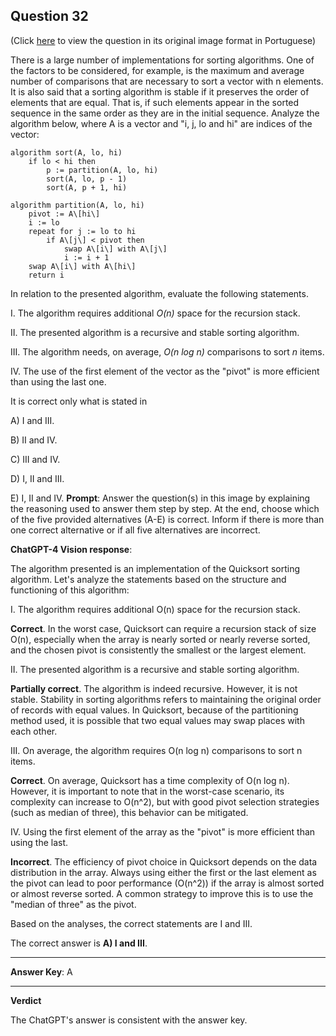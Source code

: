 ## Question 32 ##

(Click [here](q32-image.png) to view the question in its original image format in Portuguese)

There is a large number of implementations for sorting algorithms. One of the factors to be considered, for example, is the maximum and average number of comparisons that are necessary to sort a vector with n elements. It is also said that a sorting algorithm is stable if it preserves the order of elements that are equal. That is, if such elements appear in the sorted sequence in the same order as they are in the initial sequence. Analyze the algorithm below, where A is a vector and "i, j, lo and hi" are indices of the vector:

```
algorithm sort(A, lo, hi)
    if lo < hi then
        p := partition(A, lo, hi)
        sort(A, lo, p - 1)
        sort(A, p + 1, hi)

algorithm partition(A, lo, hi)
    pivot := A\[hi\]
    i := lo
    repeat for j := lo to hi
        if A\[j\] < pivot then
            swap A\[i\] with A\[j\]
            i := i + 1
    swap A\[i\] with A\[hi\]
    return i
```

In relation to the presented algorithm, evaluate the following statements.

I. The algorithm requires additional *O(n)* space for the recursion stack.

II. The presented algorithm is a recursive and stable sorting algorithm.

III. The algorithm needs, on average, *O(n log n)* comparisons to sort *n* items.

IV. The use of the first element of the vector as the "pivot" is more efficient than using the last one.

It is correct only what is stated in

A) I and III.

B) II and IV.

C) III and IV.

D) I, II and III.

E) I, II and IV.
**Prompt**: Answer the question(s) in this image by explaining the reasoning used to answer them step by step. At the end, choose which of the five provided alternatives (A-E) is correct. Inform if there is more than one correct alternative or if all five alternatives are incorrect.

**ChatGPT-4 Vision response**:

The algorithm presented is an implementation of the Quicksort sorting algorithm. Let's analyze the statements based on the structure and functioning of this algorithm:

I. The algorithm requires additional O(n) space for the recursion stack.

**Correct**. In the worst case, Quicksort can require a recursion stack of size O(n), especially when the array is nearly sorted or nearly reverse sorted, and the chosen pivot is consistently the smallest or the largest element.

II. The presented algorithm is a recursive and stable sorting algorithm.

**Partially correct**. The algorithm is indeed recursive. However, it is not stable. Stability in sorting algorithms refers to maintaining the original order of records with equal values. In Quicksort, because of the partitioning method used, it is possible that two equal values may swap places with each other.

III. On average, the algorithm requires O(n log n) comparisons to sort n items.

**Correct**. On average, Quicksort has a time complexity of O(n log n). However, it is important to note that in the worst-case scenario, its complexity can increase to O(n^2), but with good pivot selection strategies (such as median of three), this behavior can be mitigated.

IV. Using the first element of the array as the "pivot" is more efficient than using the last.

**Incorrect**. The efficiency of pivot choice in Quicksort depends on the data distribution in the array. Always using either the first or the last element as the pivot can lead to poor performance (O(n^2)) if the array is almost sorted or almost reverse sorted. A common strategy to improve this is to use the "median of three" as the pivot.

Based on the analyses, the correct statements are I and III.

The correct answer is **A) I and III**.

---

**Answer Key**: A

---

**Verdict**

The ChatGPT's answer is consistent with the answer key.
